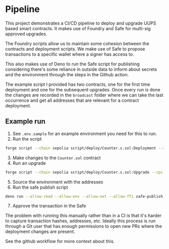 # Pipeline

This project demonstrates a CI/CD pipeline to deploy and upgrade UUPS based smart contracts. It makes use of Foundry and Safe for multi-sig approved upgrades.

The Foundry scripts allow us to maintain some cohesion between the contracts and deployment scripts. We make use of Safe to propose transactions to a specific wallet where a signer has access to.

This also makes use of Deno to run the Safe script for publishing considering there's some reliance in outside data to inform about secrets and the environment through the steps in the Github action.

The example script I provided has two contracts, one for the first time deployment and one for the subsequent upgrades. Once every run is done the changes are recorded in the `broadcast` folder where we can take the last occurrence and get all addresses that are relevant for a contract deployment.

## Example run

1. See `.env.sample` for an example environment you need for this to run.
2. Run the script

```sh
forge script --chain sepolia script/deploy/Counter.s.sol:Deployment --rpc-url $RPC_URL -vvvv --broadcast
```

3. Make changes to the `Counter.sol` contract
4. Run an upgrade

```sh
forge script --chain sepolia script/deploy/Counter.s.sol:Upgrade --rpc-url $RPC_URL -vvvv --broadcast
```

5. Source the environment with the addresses
6. Run the safe publish script

```sh
deno run --allow-read --allow-env --allow-net --allow-ffi safe-publish.ts
```

7. Approve the transaction in the Safe

The problem with running this manually rather than in a CI is that it's harder to capture transaction hashes, addresses, etc. Ideally this process is run through a Git user that has enough permissions to open new PRs where the deployment changes are present.

See the github workflow for more context about this.
